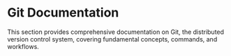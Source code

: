# Git Documentation

This section provides comprehensive documentation on Git, the distributed version control system, covering fundamental concepts, commands, and workflows.
